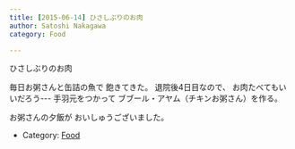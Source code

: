 ```yaml
---
title: [2015-06-14] ひさしぶりのお肉
author: Satoshi Nakagawa
category: Food

---
```


ひさしぶりのお肉

 毎日お粥さんと缶詰の魚で
飽きてきた。
退院後4日目なので、
お肉たべてもいいだろう---
手羽元をつかって
ブブール・アヤム（チキンお粥さん）を作る。

 お粥さんの夕飯が
おいしゅうございました。

- Category: [Food](https://merapano.github.io/categories.html#Food)

